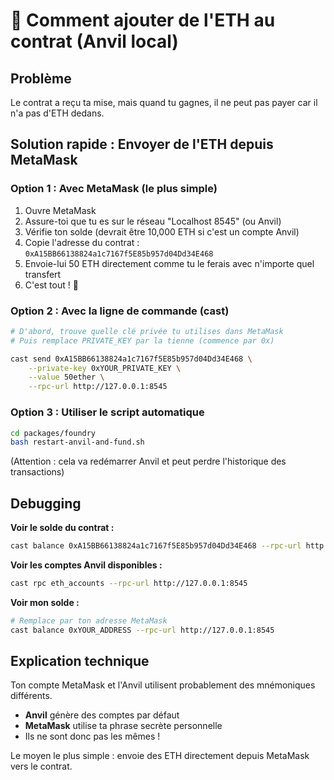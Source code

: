 # 🔧 Comment ajouter de l'ETH au contrat (Anvil local)

## Problème
Le contrat a reçu ta mise, mais quand tu gagnes, il ne peut pas payer car il n'a pas d'ETH dedans.

## Solution rapide : Envoyer de l'ETH depuis MetaMask

### Option 1 : Avec MetaMask (le plus simple)
1. Ouvre MetaMask
2. Assure-toi que tu es sur le réseau "Localhost 8545" (ou Anvil)
3. Vérifie ton solde (devrait être 10,000 ETH si c'est un compte Anvil)
4. Copie l'adresse du contrat : `0xA15BB66138824a1c7167f5E85b957d04Dd34E468`
5. Envoie-lui 50 ETH directement comme tu le ferais avec n'importe quel transfert
6. C'est tout ! 🎉

### Option 2 : Avec la ligne de commande (cast)
```bash
# D'abord, trouve quelle clé privée tu utilises dans MetaMask
# Puis remplace PRIVATE_KEY par la tienne (commence par 0x)

cast send 0xA15BB66138824a1c7167f5E85b957d04Dd34E468 \
    --private-key 0xYOUR_PRIVATE_KEY \
    --value 50ether \
    --rpc-url http://127.0.0.1:8545
```

### Option 3 : Utiliser le script automatique
```bash
cd packages/foundry
bash restart-anvil-and-fund.sh
```
(Attention : cela va redémarrer Anvil et peut perdre l'historique des transactions)

## Debugging

**Voir le solde du contrat :**
```bash
cast balance 0xA15BB66138824a1c7167f5E85b957d04Dd34E468 --rpc-url http://127.0.0.1:8545
```

**Voir les comptes Anvil disponibles :**
```bash
cast rpc eth_accounts --rpc-url http://127.0.0.1:8545
```

**Voir mon solde :**
```bash
# Remplace par ton adresse MetaMask
cast balance 0xYOUR_ADDRESS --rpc-url http://127.0.0.1:8545
```

## Explication technique

Ton compte MetaMask et l'Anvil utilisent probablement des mnémoniques différents.
- **Anvil** génère des comptes par défaut
- **MetaMask** utilise ta phrase secrète personnelle
- Ils ne sont donc pas les mêmes !

Le moyen le plus simple : envoie des ETH directement depuis MetaMask vers le contrat.
